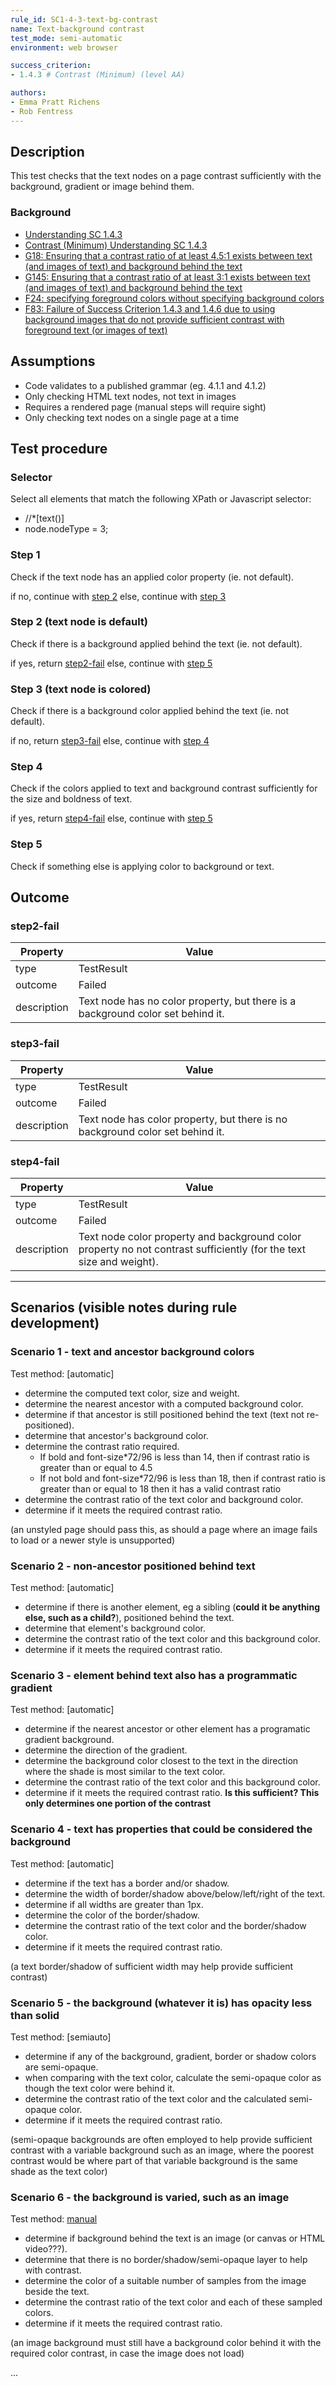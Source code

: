 ```yaml
---
rule_id: SC1-4-3-text-bg-contrast
name: Text-background contrast
test_mode: semi-automatic
environment: web browser

success_criterion:
- 1.4.3 # Contrast (Minimum) (level AA)

authors:
- Emma Pratt Richens
- Rob Fentress
---
```


## Description

This test checks that the text nodes on a page contrast sufficiently with the background, gradient or image behind them.

### Background

- [Understanding SC 1.4.3](https://www.w3.org/TR/2014/NOTE-UNDERSTANDING-WCAG20-20140311/visual-audio-contrast-contrast.html)
- [Contrast (Minimum) Understanding SC 1.4.3](https://www.w3.org/TR/UNDERSTANDING-WCAG20/visual-audio-contrast-contrast.html)
- [G18: Ensuring that a contrast ratio of at least 4.5:1 exists between text (and images of text) and background behind the text](https://www.w3.org/TR/WCAG20-TECHS/G18)
- [G145: Ensuring that a contrast ratio of at least 3:1 exists between text (and images of text) and background behind the text](https://www.w3.org/TR/WCAG20-TECHS/G145)
- [F24: specifying foreground colors without specifying background colors](https://www.w3.org/TR/2014/NOTE-WCAG20-TECHS-20140311/F24)
- [F83: Failure of Success Criterion 1.4.3 and 1.4.6 due to using background images that do not provide sufficient contrast with foreground text (or images of text)](https://www.w3.org/TR/WCAG20-TECHS/F83.html)

## Assumptions
- Code validates to a published grammar (eg. 4.1.1 and 4.1.2)
- Only checking HTML text nodes, not text in images
- Requires a rendered page (manual steps will require sight)
- Only checking text nodes on a single page at a time


## Test procedure

<!---
Contrast of links to text and visited links etc is a separate criteria.

For now this ruleset does not cover text in images, except SVG, or text in canvas or video elements or WebGL or Flash etc.

Not sure about the order of the steps as there is no one situation that would pass without checking the others. Wonder if this would mean changing how things are grouped into:
1. determine text stuff.
2. determine ratio required.
3. determine what to contrast it with (and if test can be automated).
4. check if requirement is met.

 - gradient text?  text masks?  filters on text/bg rendered or not? - Wilco: deal with basic stuff first and note this for future work.
 - not aliased text for pixel to pixel comparison with background image, return percentage of checks that pass, is this too detailed an approach? - Frank: shared http://www.brandwood.com/a11y/ which grabs a selection of colours from the bg image and compares with text colour and produces a range of results.
 - what about canvas or video behind text? - Wilco: start with deferring to a human, looking deeper can happen later.
 - Should this also apply to PDF? - Wilco: no, only HTML (and probably not SVG - be explicit in assumptions/selector).
-->


### Selector

Select all elements that match the following XPath or Javascript selector:
* //\*[text()]
* node.nodeType = 3;


### Step 1

Check if the text node has an applied color property (ie. not default).

if no, continue with [step 2](#step-2)
else, continue with [step 3](#step-3)

### Step 2 (text node is default)

Check if there is a background applied behind the text (ie. not default). <!-- Note: which element? -->

if yes, return [step2-fail](#step2-fail)
else, continue with [step 5](#step-5)

### Step 3 (text node is colored)

Check if there is a background color applied behind the text (ie. not default). <!-- Note: which element? -->

if no, return [step3-fail](#step3-fail)
else, continue with [step 4](#step-4)

### Step 4

Check if the colors applied to text and background contrast sufficiently for the size and boldness of text. <!-- Note: this will need some detail about ratios, text sizes, etc. -->

if yes, return [step4-fail](#step4-fail)
else, continue with [step 5](#step-5)

### Step 5

Check if something else is applying color to background or text. <!-- Note: getting into Scenario 2 - should this move to a different rule? Or stay here? -->


## Outcome

### step2-fail

| Property    | Value
|-------------|----------
| type        | TestResult
| outcome     | Failed
| description | Text node has no color property, but there is a background color set behind it.

### step3-fail

| Property    | Value
|-------------|----------
| type        | TestResult
| outcome     | Failed
| description | Text node has color property, but there is no background color set behind it.

### step4-fail

| Property    | Value
|-------------|----------
| type        | TestResult
| outcome     | Failed
| description | Text node color property and background color property no not contrast sufficiently (for the text size and weight).



---

## Scenarios (visible notes during rule development)

### Scenario 1 - text and ancestor background colors
Test method: [automatic]

- determine the computed text color, size and weight.
- determine the nearest ancestor with a computed background color.
- determine if that ancestor is still positioned behind the text (text not re-positioned).
- determine that ancestor's background color.
- determine the contrast ratio required. 
    - If bold and font-size*72/96 is less than 14, then if contrast ratio is greater than or equal to 4.5
    - If not bold and font-size*72/96 is less than 18, then if contrast ratio is greater than or equal to 18 then it has a valid contrast ratio
- determine the contrast ratio of the text color and background color.
- determine if it meets the required contrast ratio.

(an unstyled page should pass this, as should a page where an image fails to load or a newer style is unsupported)


### Scenario 2 - non-ancestor positioned behind text
Test method: [automatic]

- determine if there is another element, eg a sibling (**could it be anything else, such as a child?**), positioned behind the text.
- determine that element's background color.
- determine the contrast ratio of the text color and this background color.
- determine if it meets the required contrast ratio.


### Scenario 3 - element behind text also has a programmatic gradient
Test method: [automatic]

- determine if the nearest ancestor or other element has a programatic gradient background.
- determine the direction of the gradient.
- determine the background color closest to the text in the direction where the shade is most similar to the text color.
- determine the contrast ratio of the text color and this background color.
- determine if it meets the required contrast ratio. **Is this sufficient?  This only determines one portion of the contrast**


### Scenario 4 - text has properties that could be considered the background
Test method: [automatic]

- determine if the text has a border and/or shadow.
- determine the width of border/shadow above/below/left/right of the text.
- determine if all widths are greater than 1px.
- determine the color of the border/shadow.
- determine the contrast ratio of the text color and the border/shadow color.
- determine if it meets the required contrast ratio.

(a text border/shadow of sufficient width may help provide sufficient contrast)


### Scenario 5 - the background (whatever it is) has opacity less than solid
Test method: [semiauto]

- determine if any of the background, gradient, border or shadow colors are semi-opaque.
- when comparing with the text color, calculate the semi-opaque color as though the text color were behind it.
- determine the contrast ratio of the text color and the calculated semi-opaque color.
- determine if it meets the required contrast ratio.

(semi-opaque backgrounds are often employed to help provide sufficient contrast with a variable background such as an image, where the poorest contrast would be where part of that variable background is the same shade as the text color)


### Scenario 6 - the background is varied, such as an image
Test method: [manual]

- determine if background behind the text is an image (or canvas or HTML video???).
- determine that there is no border/shadow/semi-opaque layer to help with contrast.
- determine the color of a suitable number of samples from the image beside the text.
- determine the contrast ratio of the text color and each of these sampled colors.
- determine if it meets the required contrast ratio.

(an image background must still have a background color behind it with the required color contrast, in case the image does not load)


...

[AUTO]: ../pages/test-modes.html#automatic
[MANUAL]: ../pages/test-modes.html#manual
